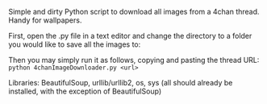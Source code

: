 Simple and dirty Python script to download all images from a 4chan thread. Handy for wallpapers.

First, open the .py file in a text editor and change the directory to a folder you would like to save all the images to:

Then you may simply run it as follows, copying and pasting the thread URL:
```python 4chanImageDownloader.py <url>```

Libraries: BeautifulSoup, urllib/urllib2, os, sys (all should already be installed, with the exception of BeautifulSoup)
